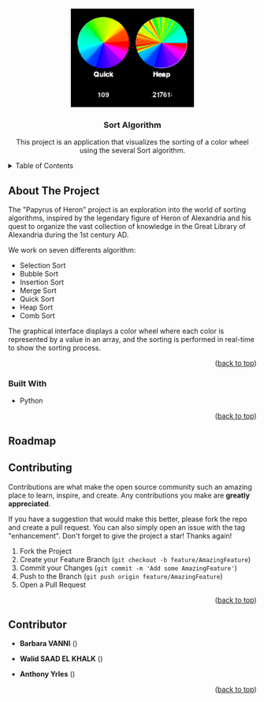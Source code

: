 <a name="readme-top"></a>



<!-- PROJECT SHIELDS -->
<!--
*** I'm using markdown "reference style" links for readability.
*** Reference links are enclosed in brackets [ ] instead of parentheses ( ).
*** See the bottom of this document for the declaration of the reference variables
*** for contributors-url, forks-url, etc. This is an optional, concise syntax you may use.
*** https://www.markdownguide.org/basic-syntax/#reference-style-links
-->


<!-- PROJECT LOGO -->
<br />
<div align="center">
  <a href="https://github.com/walid-saadelkhalk/sorting-algorithms">
    <img src="assets/logo.png" alt="Logo" width="250" height="200">
  </a>

  <h3 align="center">Sort Algorithm</h3>

  <p align="center">
    This project is an application that visualizes the sorting of a color wheel using the several Sort algorithm. 
  </p>
</div>



<!-- TABLE OF CONTENTS -->
<details>
  <summary>Table of Contents</summary>
  <ol>
    <li>
      <a href="#about-the-project">About The Project</a>
      <ul>
        <li><a href="#built-with">Built With</a></li>
      </ul>
    </li>
    <li><a href="#usage">Usage</a></li>
    <li><a href="#roadmap">Roadmap</a></li>
    <li><a href="#contributing">Contributing</a></li>
    <li><a href="#license">License</a></li>
    <li><a href="#contact">Contact</a></li>
    <li><a href="#acknowledgments">Acknowledgments</a></li>
  </ol>
</details>



<!-- ABOUT THE PROJECT -->
## About The Project

The "Papyrus of Heron" project is an exploration into the world of sorting algorithms, inspired by the legendary figure of Heron of Alexandria and his quest to organize the vast collection of knowledge in the Great Library of Alexandria during the 1st century AD.

We work on seven differents algorithm:

* Selection Sort
* Bubble Sort
* Insertion Sort 
* Merge Sort
* Quick Sort
* Heap Sort
* Comb Sort 

The graphical interface displays a color wheel where each color is represented by a value in an array, and the sorting is performed in real-time to show the sorting process.



<p align="right">(<a href="#readme-top">back to top</a>)</p>



### Built With

* Python

<p align="right">(<a href="#readme-top">back to top</a>)</p>


<!-- ROADMAP -->
## Roadmap




<!-- CONTRIBUTING -->
## Contributing

Contributions are what make the open source community such an amazing place to learn, inspire, and create. Any contributions you make are **greatly appreciated**.

If you have a suggestion that would make this better, please fork the repo and create a pull request. You can also simply open an issue with the tag "enhancement".
Don't forget to give the project a star! Thanks again!

1. Fork the Project
2. Create your Feature Branch (`git checkout -b feature/AmazingFeature`)
3. Commit your Changes (`git commit -m 'Add some AmazingFeature'`)
4. Push to the Branch (`git push origin feature/AmazingFeature`)
5. Open a Pull Request

<p align="right">(<a href="#readme-top">back to top</a>)</p>


<!-- CONTACT -->
## Contributor

- **Barbara VANNI** (<a href="https://github.com/barbara-vanni"></a>)

- **Walid SAAD EL KHALK** (<a href="https://github.com/walid-saadelkhalk"></a>)

- **Anthony Yrles** (<a href="https://github.com/anthony-yrles"></a>)


<p align="right">(<a href="#readme-top">back to top</a>)</p>





